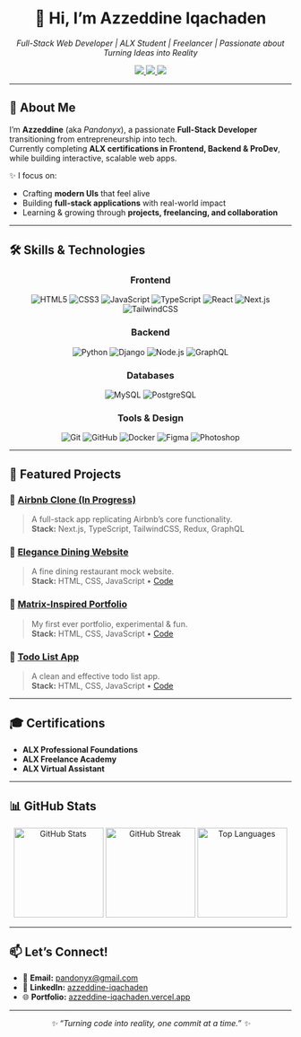 <div align="center">
  <h1>👋 Hi, I’m Azzeddine Iqachaden</h1>
  <p>
    <em>Full-Stack Web Developer | ALX Student | Freelancer | Passionate about Turning Ideas into Reality</em>
  </p>

  <!-- Badges -->
  <p>
    <a href="https://github.com/Pandonyx" target="_blank">
      <img src="https://img.shields.io/badge/GitHub-%2312100E.svg?style=for-the-badge&logo=github&logoColor=white"/>
    </a>
    <a href="https://www.linkedin.com/in/azzeddine-iqachaden/" target="_blank">
      <img src="https://img.shields.io/badge/LinkedIn-%230077B5.svg?style=for-the-badge&logo=linkedin&logoColor=white"/>
    </a>
    <a href="mailto:pandonyx@gmail.com">
      <img src="https://img.shields.io/badge/Email-%23D14836.svg?style=for-the-badge&logo=gmail&logoColor=white"/>
    </a>
  </p>
</div>

---

## 🚀 About Me

I’m **Azzeddine** (aka *Pandonyx*), a passionate **Full-Stack Developer** transitioning from entrepreneurship into tech.  
Currently completing **ALX certifications in Frontend, Backend & ProDev**, while building interactive, scalable web apps.  

✨ I focus on:
- Crafting **modern UIs** that feel alive  
- Building **full-stack applications** with real-world impact  
- Learning & growing through **projects, freelancing, and collaboration**  

---

## 🛠️ Skills & Technologies

<div align="center">

### Frontend  
![HTML5](https://img.shields.io/badge/HTML5-E34F26.svg?style=for-the-badge&logo=html5&logoColor=white) 
![CSS3](https://img.shields.io/badge/CSS3-1572B6.svg?style=for-the-badge&logo=css3&logoColor=white) 
![JavaScript](https://img.shields.io/badge/JavaScript-F7DF1E.svg?style=for-the-badge&logo=javascript&logoColor=black) 
![TypeScript](https://img.shields.io/badge/TypeScript-3178C6.svg?style=for-the-badge&logo=typescript&logoColor=white) 
![React](https://img.shields.io/badge/React-20232A.svg?style=for-the-badge&logo=react&logoColor=61DAFB) 
![Next.js](https://img.shields.io/badge/Next.js-000000.svg?style=for-the-badge&logo=next.js&logoColor=white) 
![TailwindCSS](https://img.shields.io/badge/TailwindCSS-38B2AC.svg?style=for-the-badge&logo=tailwind-css&logoColor=white)

### Backend  
![Python](https://img.shields.io/badge/Python-3776AB.svg?style=for-the-badge&logo=python&logoColor=white) 
![Django](https://img.shields.io/badge/Django-092E20.svg?style=for-the-badge&logo=django&logoColor=white) 
![Node.js](https://img.shields.io/badge/Node.js-339933.svg?style=for-the-badge&logo=node.js&logoColor=white) 
![GraphQL](https://img.shields.io/badge/GraphQL-E10098.svg?style=for-the-badge&logo=graphql&logoColor=white)

### Databases  
![MySQL](https://img.shields.io/badge/MySQL-4479A1.svg?style=for-the-badge&logo=mysql&logoColor=white) 
![PostgreSQL](https://img.shields.io/badge/PostgreSQL-4169E1.svg?style=for-the-badge&logo=postgresql&logoColor=white)

### Tools & Design  
![Git](https://img.shields.io/badge/Git-F05032.svg?style=for-the-badge&logo=git&logoColor=white) 
![GitHub](https://img.shields.io/badge/GitHub-181717.svg?style=for-the-badge&logo=github&logoColor=white) 
![Docker](https://img.shields.io/badge/Docker-2496ED.svg?style=for-the-badge&logo=docker&logoColor=white) 
![Figma](https://img.shields.io/badge/Figma-F24E1E.svg?style=for-the-badge&logo=figma&logoColor=white) 
![Photoshop](https://img.shields.io/badge/Adobe%20Photoshop-31A8FF.svg?style=for-the-badge&logo=adobe-photoshop&logoColor=white)

</div>

---

## 📂 Featured Projects

### 🔹 [Airbnb Clone (In Progress)]()
> A full-stack app replicating Airbnb’s core functionality.  
**Stack:** Next.js, TypeScript, TailwindCSS, Redux, GraphQL  

### 🔹 [Elegance Dining Website](https://elegantdining.vercel.app/)  
> A fine dining restaurant mock website.  
**Stack:** HTML, CSS, JavaScript • [Code](https://github.com/Pandonyx/restaurantwebsitebasicstack)  

### 🔹 [Matrix-Inspired Portfolio](https://matrixportfolio.vercel.app/)  
> My first ever portfolio, experimental & fun.  
**Stack:** HTML, CSS, JavaScript • [Code](https://github.com/Pandonyx/Pandonyx.github.io)  

### 🔹 [Todo List App](https://dynamic-to-do-list-js-plum.vercel.app/)  
> A clean and effective todo list app.  
**Stack:** HTML, CSS, JavaScript • [Code](https://github.com/Pandonyx/todo-app-js)  

---

## 🎓 Certifications
- **ALX Professional Foundations**  
- **ALX Freelance Academy**  
- **ALX Virtual Assistant**  

---

## 📊 GitHub Stats

<div align="center">
  <img src="https://github-readme-stats.vercel.app/api?username=Pandonyx&show_icons=true&theme=radical" alt="GitHub Stats" height="160"/>
  <img src="https://github-readme-streak-stats.herokuapp.com?user=Pandonyx&theme=radical&hide_border=false" alt="GitHub Streak" height="160"/>
  <img src="https://github-readme-stats.vercel.app/api/top-langs/?username=Pandonyx&layout=compact&theme=radical" alt="Top Languages" height="160"/>
</div>

---

## 📫 Let’s Connect!
- 📧 **Email:** [pandonyx@gmail.com](mailto:pandonyx@gmail.com)  
- 💼 **LinkedIn:** [azzeddine-iqachaden](https://www.linkedin.com/in/azzeddine-iqachaden/)  
- 🌐 **Portfolio:** [azzeddine-iqachaden.vercel.app](https://azzeddine-iqachaden.vercel.app) 

---

<div align="center">
  <em>✨ “Turning code into reality, one commit at a time.” ✨</em>
</div>
